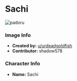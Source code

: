 # Sachi

![padoru](https://raw.githubusercontent.com/shadow578/Padoru-Padoru/master/Padoru/reddit-sachi.png "Sachi")

### Image Info
* **Created by:**    [u/urdeadgoldfish](https://www.reddit.com/r/Animemes/comments/cy8bay/mascots_padoru_early_december/)
* **Contributor:**   shadow578

### Character Info
* **Name:**   Sachi
